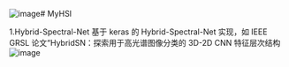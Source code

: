 ![image](https://github.com/miaooue/MyHSI/assets/31365196/dcbf7836-7ae7-438f-b705-ab48a0e6d1b2)# MyHSI

1.Hybrid-Spectral-Net
基于 keras 的 Hybrid-Spectral-Net 实现，如 IEEE GRSL 论文“HybridSN：探索用于高光谱图像分类的 3D-2D CNN 特征层次结构
![image](https://github.com/miaooue/MyHSI/assets/31365196/b63a13f0-1522-4750-8bdb-dd08e61e653b)
